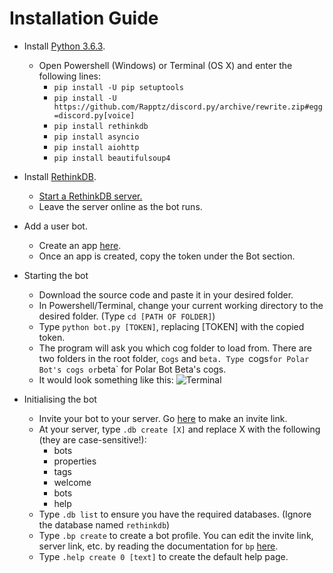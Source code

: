# Installation Guide

* Install [Python 3.6.3](https://www.python.org/downloads/).
  * Open Powershell (Windows) or Terminal (OS X) and enter the following lines:
    * `pip install -U pip setuptools`
    * `pip install -U https://github.com/Rapptz/discord.py/archive/rewrite.zip#egg=discord.py[voice]`
    * `pip install rethinkdb`
    * `pip install asyncio`
    * `pip install aiohttp`
    * `pip install beautifulsoup4`

* Install [RethinkDB](https://www.rethinkdb.com/).
  * [Start a RethinkDB server.](https://www.rethinkdb.com/docs/start-a-server/)
  * Leave the server online as the bot runs.
  
* Add a user bot.
  * Create an app [here](https://discordapp.com/developers/applications/me).
  * Once an app is created, copy the token under the Bot section.
  
* Starting the bot
  * Download the source code and paste it in your desired folder.
  * In Powershell/Terminal, change your current working directory to the desired folder. (Type `cd [PATH OF FOLDER]`)
  * Type `python bot.py [TOKEN]`, replacing [TOKEN] with the copied token.
  * The program will ask you which cog folder to load from. There are two folders in the root folder, `cogs` and `beta. Type `cogs` for Polar Bot's cogs or `beta` for Polar Bot Beta's cogs.
  * It would look something like this: ![Terminal](https://i.imgur.com/OJttfxq.png)
  
* Initialising the bot
  * Invite your bot to your server. Go [here](https://discordapi.com/permissions.html) to make an invite link.
  * At your server, type `.db create [X]` and replace X with the following (they are case-sensitive!):
    * bots
    * properties
    * tags
    * welcome
    * bots
    * help
  * Type `.db list` to ensure you have the required databases. (Ignore the database named `rethinkdb`)
  * Type `.bp create` to create a bot profile. You can edit the invite link, server link, etc. by reading the documentation for `bp` [here](https://github.com/polar-rex/Polar-Bot#bot-owner-only).
  * Type `.help create 0 [text]` to create the default help page.